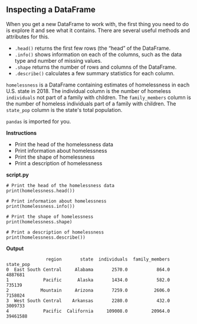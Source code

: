 ## Inspecting a DataFrame

When you get a new DataFrame to work with, the first thing you need to do is explore it and see what it contains. There are several useful methods and attributes for this.

* `.head()` returns the first few rows (the “head” of the DataFrame.
* `.info()` shows information on each of the columns, such as the data type and number of missing values.
* `.shape` returns the number of rows and columns of the DataFrame.
* `.describe()` calculates a few summary statistics for each column.

`homelessness` is a DataFrame containing estimates of homelessness in each U.S. state in 2018. The individual column is the number of homeless `individuals` not part of a family with children. The `family_members` column is the number of homeless individuals part of a family with children. The `state_pop` column is the state's total population.

`pandas` is imported for you.

**Instructions**
* Print the head of the homelessness data
* Print information about homelessness
* Print the shape of homelessness
* Print a description of homelessness

**script.py**
```
# Print the head of the homelessness data
print(homelessness.head())

# Print information about homelessness
print(homelessness.info())

# Print the shape of homelessness
print(homelessness.shape)

# Print a description of homelessness
print(homelessness.describe())
```

**Output**
```
               region       state  individuals  family_members  state_pop
0  East South Central     Alabama       2570.0           864.0    4887681
1             Pacific      Alaska       1434.0           582.0     735139
2            Mountain     Arizona       7259.0          2606.0    7158024
3  West South Central    Arkansas       2280.0           432.0    3009733
4             Pacific  California     109008.0         20964.0   39461588
```